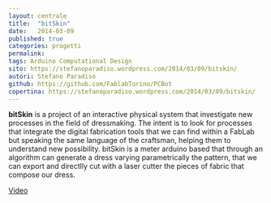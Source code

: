 ```yaml
---
layout: centrale
title:  "bitSkin"
date:   2014-03-09
published: true
categories: progetti
permalink:
tags: Arduino Computational Design
sito: https://stefanoparadiso.wordpress.com/2014/03/09/bitskin/
autori: Stefano Paradiso
github: https://github.com/FablabTorino/PCBot
copertina: https://stefanoparadiso.wordpress.com/2014/03/09/bitskin/
---
```

**bitSkin** is a project of an interactive physical system that investigate new processes in the field of dressmaking. The intent is to look for processes that integrate the digital fabrication tools that we can find within a FabLab but speaking the same language of the craftsman, helping them to understand new possibility. bitSkin is a meter arduino based that through an algorithm can generate a dress varying parametrically the pattern, that we can export and directlly cut with a laser cutter the pieces of fabric that compose our dress.

[Video](https://www.youtube.com/watch?v=VpzbpOzYZdc)
